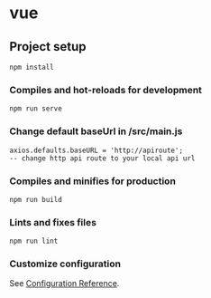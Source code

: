 # vue

## Project setup
```
npm install
```

### Compiles and hot-reloads for development
```
npm run serve
```
### Change default baseUrl in /src/main.js
```
axios.defaults.baseURL = 'http://apiroute';
-- change http api route to your local api url
```
### Compiles and minifies for production
```
npm run build
```

### Lints and fixes files
```
npm run lint
```

### Customize configuration
See [Configuration Reference](https://cli.vuejs.org/config/).
